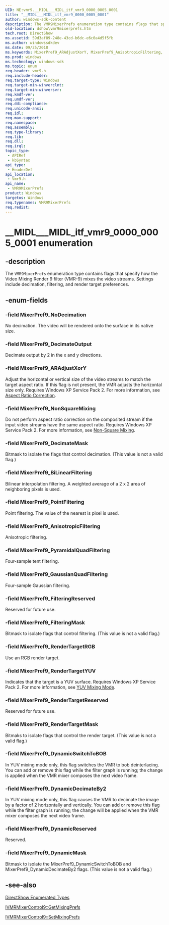 ```yaml
---
UID: NE:vmr9.__MIDL___MIDL_itf_vmr9_0000_0005_0001
title: "__MIDL___MIDL_itf_vmr9_0000_0005_0001"
author: windows-sdk-content
description: The VMR9MixerPrefs enumeration type contains flags that specify how the Video Mixing Render 9 filter (VMR-9) mixes the video streams. Settings include decimation, filtering, and render target preferences.
old-location: dshow\vmr9mixerprefs.htm
tech.root: DirectShow
ms.assetid: 59d3af89-248e-43cd-b6dc-e6c0a4d5f5fb
ms.author: windowssdkdev
ms.date: 09/25/2018
ms.keywords: MixerPref9_ARAdjustXorY, MixerPref9_AnisotropicFiltering, MixerPref9_BiLinearFiltering, MixerPref9_DecimateMask, MixerPref9_DecimateOutput, MixerPref9_DynamicDecimateBy2, MixerPref9_DynamicMask, MixerPref9_DynamicReserved, MixerPref9_DynamicSwitchToBOB, MixerPref9_FilteringMask, MixerPref9_FilteringReserved, MixerPref9_GaussianQuadFiltering, MixerPref9_NoDecimation, MixerPref9_NonSquareMixing, MixerPref9_PointFiltering, MixerPref9_PyramidalQuadFiltering, MixerPref9_RenderTargetMask, MixerPref9_RenderTargetRGB, MixerPref9_RenderTargetReserved, MixerPref9_RenderTargetYUV, VMR9MixerPrefs, VMR9MixerPrefs , VMR9MixerPrefs enumeration [DirectShow], VMR9MixerPrefsEnumeration, __MIDL___MIDL_itf_vmr9_0000_0005_0001, dshow.vmr9mixerprefs, vmr9/MixerPref9_ARAdjustXorY, vmr9/MixerPref9_AnisotropicFiltering, vmr9/MixerPref9_BiLinearFiltering, vmr9/MixerPref9_DecimateMask, vmr9/MixerPref9_DecimateOutput, vmr9/MixerPref9_DynamicDecimateBy2, vmr9/MixerPref9_DynamicMask, vmr9/MixerPref9_DynamicReserved, vmr9/MixerPref9_DynamicSwitchToBOB, vmr9/MixerPref9_FilteringMask, vmr9/MixerPref9_FilteringReserved, vmr9/MixerPref9_GaussianQuadFiltering, vmr9/MixerPref9_NoDecimation, vmr9/MixerPref9_NonSquareMixing, vmr9/MixerPref9_PointFiltering, vmr9/MixerPref9_PyramidalQuadFiltering, vmr9/MixerPref9_RenderTargetMask, vmr9/MixerPref9_RenderTargetRGB, vmr9/MixerPref9_RenderTargetReserved, vmr9/MixerPref9_RenderTargetYUV, vmr9/VMR9MixerPrefs
ms.prod: windows
ms.technology: windows-sdk
ms.topic: enum
req.header: vmr9.h
req.include-header: 
req.target-type: Windows
req.target-min-winverclnt: 
req.target-min-winversvr: 
req.kmdf-ver: 
req.umdf-ver: 
req.ddi-compliance: 
req.unicode-ansi: 
req.idl: 
req.max-support: 
req.namespace: 
req.assembly: 
req.type-library: 
req.lib: 
req.dll: 
req.irql: 
topic_type:
 - APIRef
 - kbSyntax
api_type:
 - HeaderDef
api_location:
 - Vmr9.h
api_name:
 - VMR9MixerPrefs
product: Windows
targetos: Windows
req.typenames: VMR9MixerPrefs
req.redist: 
---
```


# __MIDL___MIDL_itf_vmr9_0000_0005_0001 enumeration


## -description



The <code>VMR9MixerPrefs</code> enumeration type contains flags that specify how the Video Mixing Render 9 filter (VMR-9) mixes the video streams. Settings include decimation, filtering, and render target preferences.




## -enum-fields




### -field MixerPref9_NoDecimation

No decimation. The video will be rendered onto the surface in its native size.


### -field MixerPref9_DecimateOutput

Decimate output by 2 in the x and y directions.


### -field MixerPref9_ARAdjustXorY

Adjust the horizontal or vertical size of the video streams to match the target aspect ratio. If this flag is not present, the VMR adjusts the horizontal size only. Requires Windows XP Service Pack 2. For more information, see <a href="https://msdn.microsoft.com/0ed6010b-9168-44b1-be49-0c9d5d77ce3f">Aspect Ratio Correction</a>.


### -field MixerPref9_NonSquareMixing

Do not perform aspect ratio correction on the composited stream if the input video streams have the same aspect ratio. Requires Windows XP Service Pack 2. For more information, see <a href="https://msdn.microsoft.com/8d27a921-5638-43ac-807d-e3bd7b9b2de8">Non-Square Mixing</a>.


### -field MixerPref9_DecimateMask

Bitmask to isolate the flags that control decimation. (This value is not a valid flag.)
          


### -field MixerPref9_BiLinearFiltering

Bilinear interpolation filtering. A weighted average of a 2 x 2 area of neighboring pixels is used.
          


### -field MixerPref9_PointFiltering

Point filtering. The value of the nearest is pixel is used.
          


### -field MixerPref9_AnisotropicFiltering

Anisotropic filtering.
          


### -field MixerPref9_PyramidalQuadFiltering

Four-sample tent filtering.
          


### -field MixerPref9_GaussianQuadFiltering

Four-sample Gaussian filtering.
          


### -field MixerPref9_FilteringReserved

Reserved for future use.
          


### -field MixerPref9_FilteringMask

Bitmask to isolate flags that control filtering. (This value is not a valid flag.)
          


### -field MixerPref9_RenderTargetRGB

Use an RGB render target.
          


### -field MixerPref9_RenderTargetYUV

Indicates that the target is a YUV surface. Requires Windows XP Service Pack 2. For more information, see <a href="https://msdn.microsoft.com/296b1d96-1824-4000-8bec-158925555177">YUV Mixing Mode</a>.


### -field MixerPref9_RenderTargetReserved

Reserved for future use.


### -field MixerPref9_RenderTargetMask

Bitmaks to isolate flags that control the render target. (This value is not a valid flag.)


### -field MixerPref9_DynamicSwitchToBOB

In YUV mixing mode only, this flag switches the VMR to bob deinterlacing. You can add or remove this flag while the filter graph is running; the change is applied when the VMR mixer composes the next video frame.


### -field MixerPref9_DynamicDecimateBy2

In YUV mixing mode only, this flag causes the VMR to decimate the image by a factor of 2 horizontally and vertically. You can add or remove this flag while the filter graph is running; the change will be applied when the VMR mixer composes the next video frame.


### -field MixerPref9_DynamicReserved

Reserved.


### -field MixerPref9_DynamicMask

Bitmask to isolate the MixerPref9_DynamicSwitchToBOB and MixerPref9_DynamicDecimateBy2 flags. (This value is not a valid flag.)


## -see-also




<a href="https://msdn.microsoft.com/74467006-b077-49c0-8573-f939ac3d3444">DirectShow Enumerated Types</a>



<a href="https://msdn.microsoft.com/25df0310-124a-48a5-b0fc-bea1dfd35781">IVMRMixerControl9::GetMixingPrefs</a>



<a href="https://msdn.microsoft.com/db5bf775-685c-4137-846d-fe71cddce08d">IVMRMixerControl9::SetMixingPrefs</a>
 

 

